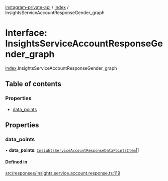 [instagram-private-api](../../README.md) / [index](../../modules/index.md) / InsightsServiceAccountResponseGender_graph

# Interface: InsightsServiceAccountResponseGender\_graph

[index](../../modules/index.md).InsightsServiceAccountResponseGender_graph

## Table of contents

### Properties

- [data\_points](InsightsServiceAccountResponseGender_graph.md#data_points)

## Properties

### data\_points

• **data\_points**: [`InsightsServiceAccountResponseDataPointsItem`](InsightsServiceAccountResponseDataPointsItem.md)[]

#### Defined in

[src/responses/insights.service.account.response.ts:119](https://github.com/Nerixyz/instagram-private-api/blob/0e0721c/src/responses/insights.service.account.response.ts#L119)
